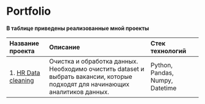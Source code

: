 # Portfolio  
**В таблице приведены реализованные мной проекты**
  
  |Название проекта   | Описание          |Стек технологий       |
  |:------------------|:------------------|:---------------------|
  |1.	[HR Data cleaning](https://github.com/Moltotatto/Portfolio/edit/main/README.md "HR Data cleaning")| Очистка и обработка данных.  Необходимо очистить dataset и выбрать вакансии, которые подходят для начинающих аналитиков данных.|Python, Pandas, Numpy, Datetime|
